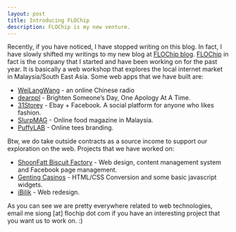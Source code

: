 ```yaml
---
layout: post
title: Introducing FLOChip
description: FLOChip is my new venture.
---
```


Recently, if you have noticed, I have stopped writing on this blog. In fact, I have slowly shifted my writings to my new blog at [FLOChip blog][1]. [FLOChip][2] in fact is the company that I started and have been working on for the past year. It is basically a web workshop that explores the local internet market in Malaysia/South East Asia. Some web apps that we have built are:

* [WeiLangWang][3] - an online Chinese radio
* [dearppl][4] - Brighten Someone’s Day, One Apology At A Time.
* [31Storey][5] - Ebay + Facebook. A social platform for anyone who likes fashion.
* [SlurpMAG][6] - Online food magazine in Malaysia.
* [PuffyLAB][7] - Online tees branding.

Btw, we do take outside contracts as a source income to support our exploration on the web. Projects that we have worked on:

* [ShoonFatt Biscuit Factory][8] - Web design, content management system and Facebook page management.
* [Genting Casinos][9] - HTML/CSS Conversion and some basic javascript widgets.
* [iBilik][10] - Web redesign.

As you can see we are pretty everywhere related to web technologies, email me siong [at] flochip dot com if you have an interesting project that you want us to work on. :)

[1]: http://flochip.com/blog/
[2]: http://flochip.com/
[3]: http://weilangwang.com/
[4]: http://dearppl.com/
[5]: http://31storey.com/
[6]: http://slurpmag.com/
[7]: http://puffylab.com/
[8]: http://shoonfatt.com/
[9]: http://gentingcasinos.com/
[10]: http://ibilik.com/